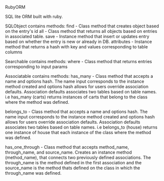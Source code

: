 RubyORM

SQL lite ORM built with ruby.

SQLObject contains methods:
find - Class method that creates object based on the entry's id
all - Class method that returns all objects based on entries in associated table.
save - Instance method that insert or updates entry based on whether the entry is new or already in DB.
attributes - Instance method that returns a hash with key and values corresponding to table columns

Searchable contains methods:
where - Class method that returns entries corresponding to input params

Associatable contains methods:
has_many - Class method that accepts a name and options hash. The name input corresponds to the instance method created and options hash allows for users override association defaults. Association defaults associates two tables based on table names. i.e has_many (carts) returns instances of carts that belong to the class where the method was defined.

belongs_to - Class method that accepts a name and options hash. The name input corresponds to the instance method created and options hash allows for users override association defaults. Association defaults associates two tables based on table names. i.e belongs_to (house) returns one instance of house that each instance of the class where the method was defined.

has_one_through - Class method that accepts method_name, through_name, and source_name. Creates an instance method (method_name), that connects two previously defined associations. The through_name is the method defined in the first association and the source_name is the method thats defined on the class in which the through_name was defined.

